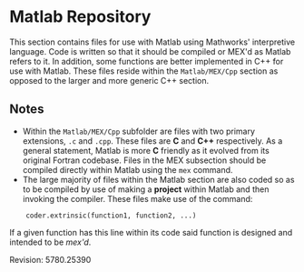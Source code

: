 # Matlab Repository #
This section contains files for use with Matlab using Mathworks' interpretive language. Code is written so that it should be compiled or MEX'd as Matlab refers to it. In addition, some functions are better implemented in C++ for use with Matlab. These files reside within the `Matlab/MEX/Cpp` section as opposed to the larger and more generic C++ section.

## Notes ##
- Within the `Matlab/MEX/Cpp` subfolder are files with two primary extensions, `.c` and `.cpp`. These files are **C** and **C++** respectively. As a general statement, Matlab is more **C** friendly as it evolved from its original Fortran codebase. Files in the MEX subsection should be compiled directly within Matlab using the `mex` command.
- The large majority of files within the Matlab section are also coded so as to be compiled by use of making a **project** within Matlab and then invoking the compiler. These files make use of the command:
````
    coder.extrinsic(function1, function2, ...)
````
If a given function has this line within its code said function is designed and intended to be *mex'd*.

Revision: 5780.25390
